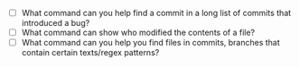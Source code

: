 - [ ] What command can you help find a commit in a long list of commits that introduced a bug?
- [ ] What command can show who modified the contents of a file?
- [ ] What command can you help you find files in commits, branches that contain certain texts/regex patterns?